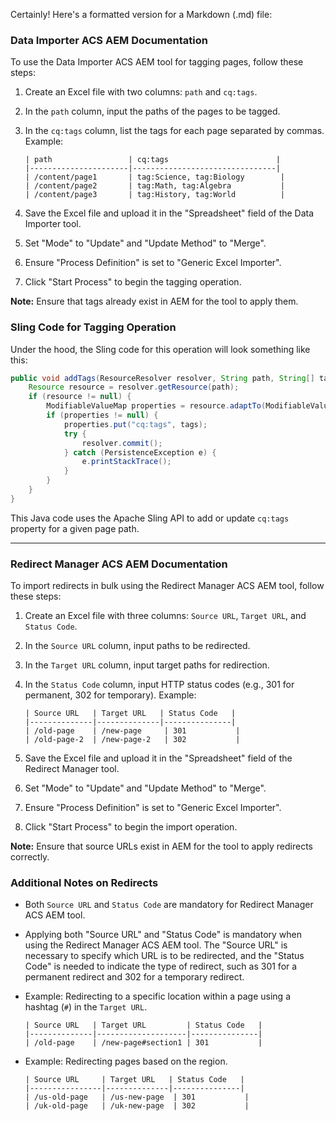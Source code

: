 Certainly! Here's a formatted version for a Markdown (.md) file:

### Data Importer ACS AEM Documentation

To use the Data Importer ACS AEM tool for tagging pages, follow these steps:

1. Create an Excel file with two columns: `path` and `cq:tags`.
2. In the `path` column, input the paths of the pages to be tagged.
3. In the `cq:tags` column, list the tags for each page separated by commas.
   Example:

   ```plaintext
   | path                 | cq:tags                        |
   |----------------------|--------------------------------|
   | /content/page1       | tag:Science, tag:Biology        |
   | /content/page2       | tag:Math, tag:Algebra           |
   | /content/page3       | tag:History, tag:World          |
   ```

4. Save the Excel file and upload it in the "Spreadsheet" field of the Data Importer tool.
5. Set "Mode" to "Update" and "Update Method" to "Merge".
6. Ensure "Process Definition" is set to "Generic Excel Importer".
7. Click "Start Process" to begin the tagging operation.

**Note:** Ensure that tags already exist in AEM for the tool to apply them.

### Sling Code for Tagging Operation

Under the hood, the Sling code for this operation will look something like this:

```java
public void addTags(ResourceResolver resolver, String path, String[] tags) {
    Resource resource = resolver.getResource(path);
    if (resource != null) {
        ModifiableValueMap properties = resource.adaptTo(ModifiableValueMap.class);
        if (properties != null) {
            properties.put("cq:tags", tags);
            try {
                resolver.commit();
            } catch (PersistenceException e) {
                e.printStackTrace();
            }
        }
    }
}
```

This Java code uses the Apache Sling API to add or update `cq:tags` property for a given page path.

---

### Redirect Manager ACS AEM Documentation

To import redirects in bulk using the Redirect Manager ACS AEM tool, follow these steps:

1. Create an Excel file with three columns: `Source URL`, `Target URL`, and `Status Code`.
2. In the `Source URL` column, input paths to be redirected.
3. In the `Target URL` column, input target paths for redirection.
4. In the `Status Code` column, input HTTP status codes (e.g., 301 for permanent, 302 for temporary).
   Example:

   ```plaintext
   | Source URL   | Target URL   | Status Code   |
   |--------------|--------------|---------------|
   | /old-page    | /new-page     | 301           |
   | /old-page-2  | /new-page-2   | 302           |
   ```

5. Save the Excel file and upload it in the "Spreadsheet" field of the Redirect Manager tool.
6. Set "Mode" to "Update" and "Update Method" to "Merge".
7. Ensure "Process Definition" is set to "Generic Excel Importer".
8. Click "Start Process" to begin the import operation.

**Note:** Ensure that source URLs exist in AEM for the tool to apply redirects correctly.

### Additional Notes on Redirects

- Both `Source URL` and `Status Code` are mandatory for Redirect Manager ACS AEM tool.
- Applying both "Source URL" and "Status Code" is mandatory when using the Redirect Manager ACS AEM tool. The "Source URL" is necessary to specify which URL is to be redirected, and the "Status Code" is needed to indicate the type of redirect, such as 301 for a permanent redirect and 302 for a temporary redirect.
- Example: Redirecting to a specific location within a page using a hashtag (`#`) in the `Target URL`.

  ```plaintext
  | Source URL   | Target URL         | Status Code   |
  |--------------|--------------------|---------------|
  | /old-page    | /new-page#section1 | 301           |
  ```

- Example: Redirecting pages based on the region.

  ```plaintext
  | Source URL     | Target URL   | Status Code   |
  |----------------|--------------|---------------|
  | /us-old-page   | /us-new-page  | 301           |
  | /uk-old-page   | /uk-new-page  | 302           |
  ```

